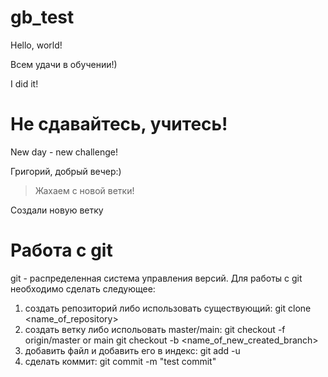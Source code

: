 # gb_test

Hello, world!

Всем удачи в обучении!)

I did it!

# Не сдавайтесь, учитесь!

New day - new challenge!

Григорий, добрый вечер:)

> Жахаем с новой ветки!

Создали новую ветку

# Работа с git
git - распределенная система управления версий.
Для работы с git необходимо сделать следующее:
1) создать репозиторий либо использовать существующий:
git clone <name_of_repository>
2) создать ветку либо испольовать master/main:
git checkout -f origin/master or main
git checkout -b <name_of_new_created_branch>
3) добавить файл и добавить его в индекс:
git add -u
4) сделать коммит:
git commit -m "test commit"
